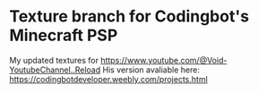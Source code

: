 # Texture branch for Codingbot's Minecraft PSP
My updated textures for https://www.youtube.com/@Void-YoutubeChannel..Reload
His version avaliable here: https://codingbotdeveloper.weebly.com/projects.html
